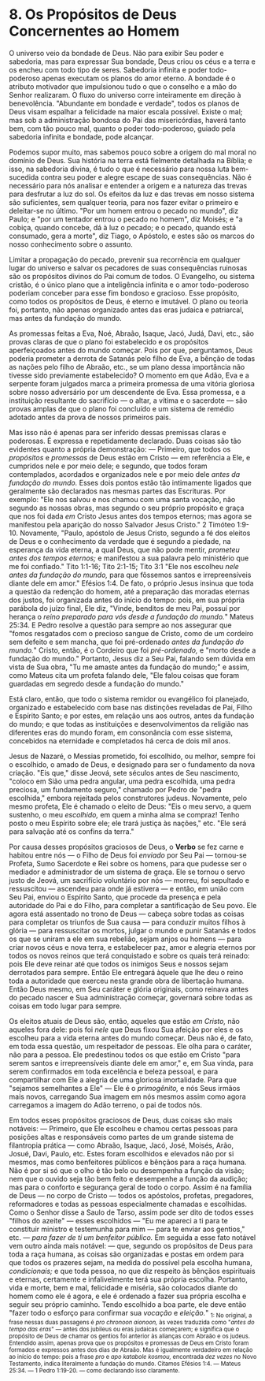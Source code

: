 # 8. Os Propósitos de Deus Concernentes ao Homem

O universo veio da bondade de Deus. Não para exibir Seu poder e sabedoria, mas para expressar Sua bondade, Deus criou os céus e a terra e os encheu com todo tipo de seres. Sabedoria infinita e poder todo-poderoso apenas executam os planos do amor eterno. A bondade é o atributo motivador que impulsionou tudo o que o conselho e a mão do Senhor realizaram. O fluxo do universo corre inteiramente em direção à benevolência. "Abundante em bondade e verdade", todos os planos de Deus visam espalhar a felicidade na maior escala possível. Existe o mal; mas sob a administração bondosa do Pai das misericórdias, haverá tanto bem, com tão pouco mal, quanto o poder todo-poderoso, guiado pela sabedoria infinita e bondade, pode alcançar.

Podemos supor muito, mas sabemos pouco sobre a origem do mal moral no domínio de Deus. Sua história na terra está fielmente detalhada na Bíblia; e isso, na sabedoria divina, é tudo o que é necessário para nossa luta bem-sucedida contra seu poder e alegre escape de suas consequências. Não é necessário para nós analisar e entender a origem e a natureza das trevas para desfrutar a luz do sol. Os efeitos da luz e das trevas em nosso sistema são suficientes, sem qualquer teoria, para nos fazer evitar o primeiro e deleitar-se no último. "Por um homem entrou o pecado no mundo", diz Paulo; e "por um tentador entrou o pecado no homem", diz Moisés; e "a cobiça, quando concebe, dá à luz o pecado; e o pecado, quando está consumado, gera a morte", diz Tiago, o Apóstolo, e estes são os marcos do nosso conhecimento sobre o assunto.

Limitar a propagação do pecado, prevenir sua recorrência em qualquer lugar do universo e salvar os pecadores de suas consequências ruinosas são os propósitos divinos do Pai comum de todos. O Evangelho, ou sistema cristão, é o único plano que a inteligência infinita e o amor todo-poderoso poderiam conceber para esse fim bondoso e gracioso. Esse propósito, como todos os propósitos de Deus, é eterno e imutável. O plano ou teoria foi, portanto, não apenas organizado antes das eras judaica e patriarcal, mas antes da fundação do mundo.

As promessas feitas a Eva, Noé, Abraão, Isaque, Jacó, Judá, Davi, etc., são provas claras de que o plano foi estabelecido e os propósitos aperfeiçoados antes do mundo começar. Pois por que, perguntamos, Deus poderia prometer a derrota de Satanás pelo filho de Eva, a bênção de todas as nações pelo filho de Abraão, etc., se um plano dessa importância não tivesse sido previamente estabelecido? O momento em que Adão, Eva e a serpente foram julgados marca a primeira promessa de uma vitória gloriosa sobre nosso adversário por um descendente de Eva. Essa promessa, e a instituição resultante do sacrifício — o altar, a vítima e o sacerdote — são provas amplas de que o plano foi concluído e um sistema de remédio adotado antes da prova de nossos primeiros pais.

Mas isso não é apenas para ser inferido dessas premissas claras e poderosas. É expressa e repetidamente declarado. Duas coisas são tão evidentes quanto a própria demonstração: — Primeiro, que todos os *propósitos* e *promessas* de Deus estão em Cristo — em referência a Ele, e cumpridos nele e por meio dele; e segundo, que todos foram contemplados, acordados e organizados nele e por meio dele *antes da fundação do mundo.* Esses dois pontos estão tão intimamente ligados que geralmente são declarados nas mesmas partes das Escrituras. Por exemplo: "Ele nos salvou e nos chamou com uma santa vocação, não segundo as nossas obras, mas segundo o seu próprio propósito e graça que nos foi dada *em* Cristo Jesus antes dos tempos eternos; mas agora se manifestou pela aparição do nosso Salvador Jesus Cristo." 2 Timóteo 1:9-10. Novamente, "Paulo, apóstolo de Jesus Cristo, segundo a fé dos eleitos de Deus e o conhecimento da verdade que é segundo a piedade, na esperança da vida eterna, a qual Deus, que não pode mentir, *prometeu antes dos tempos eternos;* e manifestou a sua palavra pelo ministério que me foi confiado." Tito 1:1-16; Tito 2:1-15; Tito 3:1 "Ele nos escolheu *nele antes da fundação do mundo,* para que fôssemos santos e irrepreensíveis diante dele em amor." Efésios 1:4. De fato, o próprio Jesus insinua que toda a questão da redenção do homem, até a preparação das moradas eternas dos justos, foi organizada antes do início do tempo: pois, em sua própria parábola do juízo final, Ele diz, "Vinde, benditos de meu Pai, possuí por herança o *reino preparado para vós desde a fundação do mundo.*" Mateus 25:34. E Pedro resolve a questão para sempre ao nos assegurar que "fomos resgatados com o precioso sangue de Cristo, como de um cordeiro sem defeito e sem mancha, que foi pré-ordenado *antes da fundação do mundo.*" Cristo, então, é o Cordeiro que foi *pré-ordenado,* e "morto desde a fundação do mundo." Portanto, Jesus diz a Seu Pai, falando sem dúvida em vista de Sua obra, "Tu me amaste antes da fundação do mundo;" e assim, como Mateus cita um profeta falando dele, "Ele falou coisas que foram guardadas em segredo desde a fundação do mundo."

Está claro, então, que todo o sistema remidor ou evangélico foi planejado, organizado e estabelecido com base nas distinções reveladas de Pai, Filho e Espírito Santo; e por estes, em relação uns aos outros, antes da fundação do mundo; e que todas as instituições e desenvolvimentos da religião nas diferentes eras do mundo foram, em consonância com esse sistema, concebidos na eternidade e completados há cerca de dois mil anos.

Jesus de Nazaré, o Messias prometido, foi escolhido, ou melhor, sempre foi o escolhido, o amado de Deus, e designado para ser o fundamento da nova criação. "Eis que," disse Jeová, sete séculos antes de Seu nascimento, "coloco em Sião uma pedra angular, uma pedra escolhida, uma pedra preciosa, um fundamento seguro," chamado por Pedro de "pedra escolhida," embora rejeitada pelos construtores judeus. Novamente, pelo mesmo profeta, Ele é chamado o eleito de Deus: "Eis o meu servo, a quem sustenho, o meu *escolhido,* em quem a minha alma se compraz! Tenho posto o meu Espírito sobre ele; ele trará justiça às nações," etc. "Ele será para salvação até os confins da terra."

Por causa desses propósitos graciosos de Deus, o **Verbo** se fez carne e habitou entre nós — o Filho de Deus foi *enviado* por Seu Pai — tornou-se Profeta, Sumo Sacerdote e Rei sobre os homens, para que pudesse ser o mediador e administrador de um sistema de graça. Ele se tornou o servo justo de Jeová, um sacrifício voluntário por nós — morreu, foi sepultado e ressuscitou — ascendeu para onde já estivera — e então, em união com Seu Pai, enviou o Espírito Santo, que procede da presença e pela autoridade do Pai e do Filho, para completar a santificação de Seu povo. Ele agora está assentado no trono de Deus — cabeça sobre todas as coisas para completar os triunfos de Sua causa — para conduzir muitos filhos à glória — para ressuscitar os mortos, julgar o mundo e punir Satanás e todos os que se uniram a ele em sua rebelião, sejam anjos ou homens — para criar novos céus e nova terra, e estabelecer paz, amor e alegria eternos por todos os novos reinos que terá conquistado e sobre os quais terá reinado: pois Ele deve reinar até que todos os inimigos Seus e nossos sejam derrotados para sempre. Então Ele entregará àquele que lhe deu o reino toda a autoridade que exerceu nesta grande obra de libertação humana. Então Deus mesmo, em Seu caráter e glória originais, como reinava antes do pecado nascer e Sua administração começar, governará sobre todas as coisas em todo lugar para sempre.

Os eleitos atuais de Deus são, então, aqueles que estão *em Cristo,* não aqueles fora dele: pois foi *nele* que Deus fixou Sua afeição por eles e os escolheu para a vida eterna antes do mundo começar. Deus não é, de fato, em toda essa questão, um respeitador de pessoas. Ele olha para o caráter, não para a pessoa. Ele predestinou todos os que estão em Cristo "para serem santos e irrepreensíveis diante dele em amor," e, em Sua vinda, para serem confirmados em toda excelência e beleza pessoal, e para compartilhar com Ele a alegria de uma gloriosa imortalidade. Para que "sejamos semelhantes a Ele" — Ele é o *primogênito,* e nós Seus irmãos mais novos, carregando Sua imagem em nós mesmos assim como agora carregamos a imagem do Adão terreno, o pai de todos nós.

Em todos esses propósitos graciosos de Deus, duas coisas são mais notáveis: — Primeiro, que Ele escolheu e chamou certas pessoas para posições altas e responsáveis como partes de um grande sistema de filantropia prática — como Abraão, Isaque, Jacó, José, Moisés, Arão, Josué, Davi, Paulo, etc. Estes foram escolhidos e elevados não por si mesmos, mas como benfeitores públicos e bênçãos para a raça humana. Não é por si só que o olho é tão belo ou desempenha a função da visão; nem que o ouvido seja tão bem feito e desempenhe a função da audição; mas para o conforto e segurança geral de todo o corpo. Assim é na família de Deus — no corpo de Cristo — todos os apóstolos, profetas, pregadores, reformadores e todas as pessoas especialmente chamadas e escolhidas. Como o Senhor disse a Saulo de Tarso, assim pode ser dito de todos esses "filhos do azeite" — esses escolhidos — "Eu me apareci a ti para te constituir ministro e testemunha para mim — para te enviar aos gentios," etc. — *para fazer de ti um benfeitor público.* Em seguida a esse fato notável vem outro ainda mais notável: — que, segundo os propósitos de Deus para toda a raça humana, as coisas são organizadas e postas em ordem para que todos os prazeres sejam, na medida do possível pela escolha humana, *condicionais;* e que toda pessoa, no que diz respeito às bênçãos espirituais e eternas, certamente e infalivelmente terá sua própria escolha. Portanto, vida e morte, bem e mal, felicidade e miséria, são colocados diante do homem como ele é agora, e ele é ordenado a fazer sua própria escolha e seguir seu próprio caminho. Tendo escolhido a boa parte, ele deve então "fazer todo o esforço para confirmar sua *vocação* e *eleição.*"
<sub>1: No original, a frase nessas duas passagens é *pro chronoon aionoon,* às vezes traduzida como "*antes do tempo das eras*" — antes dos jubileus ou eras judaicas começarem; e significa que o propósito de Deus de chamar os gentios foi anterior às alianças com Abraão e os judeus. Entendido assim, apenas prova que os propósitos e promessas de Deus em Cristo foram formados e expressos antes dos dias de Abraão. Mas é igualmente verdadeiro em relação ao início do tempo: pois a frase *pro* e *apo katabole kosmou,* encontrada *dez vezes* no Novo Testamento, indica literalmente a fundação do mundo. Citamos Efésios 1:4. — Mateus 25:34. — 1 Pedro 1:19-20. — como declarando isso claramente.</sub>
